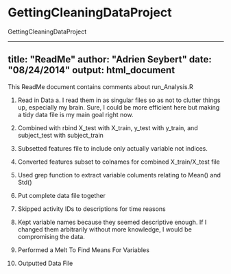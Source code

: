 GettingCleaningDataProject
==========================

GettingCleaningDataProject

---
title: "ReadMe"
author: "Adrien Seybert"
date: "08/24/2014"
output: html_document
---

This ReadMe document contains comments about run_Analysis.R

1. Read in Data
a. I read them in as singular files so as not to clutter things up, especially my brain. Sure, I could be more efficient here but making a tidy data file is my main goal right now.

2. Combined with rbind X_test with X_train, y_test with y_train, and subject_test with subject_train

3. Subsetted features file to include only actually variable not indices.

4. Converted features subset to colnames for combined X_train/X_test file

5. Used grep function to extract variable columents relating to Mean() and Std()

6. Put complete data file together

7. Skipped activity IDs to descriptions for time reasons

8. Kept variable names because they seemed descriptive enough. If I changed them arbitrarily without more knowledge, I would be compromising the data. 

9. Performed a Melt To Find Means For Variables

10. Outputted Data File
